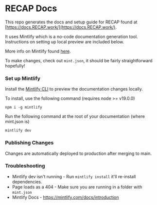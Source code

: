 # RECAP Docs
This repo generates the docs and setup guide for RECAP found at [https://docs.RECAP.work/](https://docs.RECAP.work/).

It uses Mintlify which is a no-code documentation generation tool.
Instructions on setting up local preview are included below.

More info on Mintlify found [here](https://mintlify.com/).

To make changes, check out `mint.json`, it should be fairly straightforward hopefully!

### Set up Mintlify
Install the [Mintlify CLI](https://www.npmjs.com/package/mintlify) to preview the documentation changes locally.

To install, use the following command (requires node >= v19.0.0)
```
npm i -g mintlify
```

Run the following command at the root of your documentation (where mint.json is)
```
mintlify dev
```

### Publishing Changes
Changes are automatically deployed to production after merging to main.

### Troubleshooting
- Mintlify dev isn't running - Run `mintlify install` it'll re-install dependencies.
- Page loads as a 404 - Make sure you are running in a folder with `mint.json`
- Mintlify Docs - https://mintlify.com/docs/introduction
